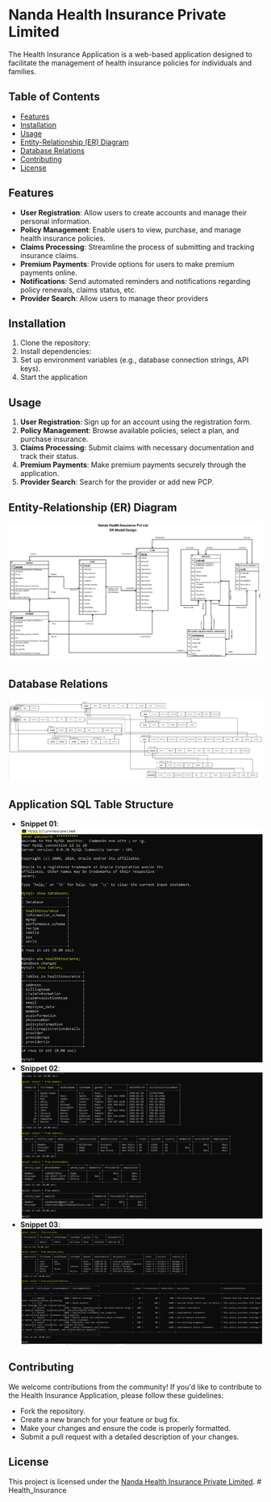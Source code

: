 # Nanda Health Insurance Private Limited

The Health Insurance Application is a web-based application designed to facilitate the management of health insurance policies for individuals and families.

## Table of Contents
- [Features](#features)
- [Installation](#installation)
- [Usage](#usage)
- [Entity-Relationship (ER) Diagram](#entity-relationship-er-diagram)
- [Database Relations](#database-relations)
- [Contributing](#contributing)
- [License](#license)

## Features
- **User Registration**: Allow users to create accounts and manage their personal information.
- **Policy Management**: Enable users to view, purchase, and manage health insurance policies.
- **Claims Processing**: Streamline the process of submitting and tracking insurance claims.
- **Premium Payments**: Provide options for users to make premium payments online.
- **Notifications**: Send automated reminders and notifications regarding policy renewals, claims status, etc.
- **Provider Search**: Allow users to manage theor providers

## Installation
1. Clone the repository:
1. Install dependencies:
1. Set up environment variables (e.g., database connection strings, API keys).
1. Start the application

## Usage
1. **User Registration**: Sign up for an account using the registration form.
2. **Policy Management**: Browse available policies, select a plan, and purchase insurance.
3. **Claims Processing**: Submit claims with necessary documentation and track their status.
4. **Premium Payments**: Make premium payments securely through the application.
5. **Provider Search**: Search for the provider or add new PCP.

## Entity-Relationship (ER) Diagram
![Health Insurance ER Diagram](/public/Images/ER%20Model.JPG)

## Database Relations
![DB Relations](/public/Images/DB%20Relations.JPG)

## Application SQL Table Structure
- **Snippet 01**:![SQL Structure Snippet](/public/Images/DB%20Tables/table%201.JPG)
- **Snippet 02**:![SQL Table Structure Snippet](/public/Images/DB%20Tables/table%202.JPG)
- **Snippet 03**:![SQL Table Structure Snippet](/public/Images/DB%20Tables/table%203.JPG)

## Contributing
We welcome contributions from the community! If you'd like to contribute to the Health Insurance Application, please follow these guidelines:
- Fork the repository.
- Create a new branch for your feature or bug fix.
- Make your changes and ensure the code is properly formatted.
- Submit a pull request with a detailed description of your changes.

## License
This project is licensed under the [Nanda Health Insurance Private Limited](/html/index.html).
#   H e a l t h _ I n s u r a n c e 
 
 